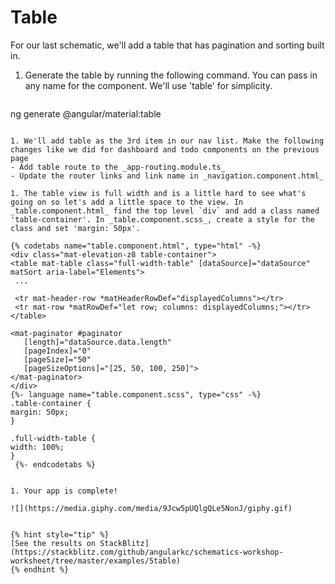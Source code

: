 # Table

For our last schematic, we'll add a table that has pagination and sorting built in.

1. Generate the table by running the following command. You can pass in any name for the component. We'll use 'table' for simplicity.

   ```sh
ng generate @angular/material:table <your-component-name OR table>
   ```

1. We'll add table as the 3rd item in our nav list. Make the following changes like we did for dashboard and todo components on the previous page
   - Add table route to the _app-routing.module.ts_
   - Update the router links and link name in _navigation.component.html_ 

1. The table view is full width and is a little hard to see what's going on so let's add a little space to the view. In _table.component.html_ find the top level `div` and add a class named 'table-container'. In _table.component.scss_, create a style for the class and set 'margin: 50px'.

   {% codetabs name="table.component.html", type="html" -%} 
<div class="mat-elevation-z8 table-container">
  <table mat-table class="full-width-table" [dataSource]="dataSource" matSort aria-label="Elements">
    ...

    <tr mat-header-row *matHeaderRowDef="displayedColumns"></tr>
    <tr mat-row *matRowDef="let row; columns: displayedColumns;"></tr>
  </table>

  <mat-paginator #paginator
      [length]="dataSource.data.length"
      [pageIndex]="0"
      [pageSize]="50"
      [pageSizeOptions]="[25, 50, 100, 250]">
  </mat-paginator>
</div>
   {%- language name="table.component.scss", type="css" -%} 
.table-container {
  margin: 50px;
}

.full-width-table {
  width: 100%;
}
    {%- endcodetabs %}


1. Your app is complete!

   ![](https://media.giphy.com/media/9Jcw5pUQlgQLe5NonJ/giphy.gif)


{% hint style="tip" %}
[See the results on StackBlitz](https://stackblitz.com/github/angularkc/schematics-workshop-worksheet/tree/master/examples/5table)
{% endhint %}
